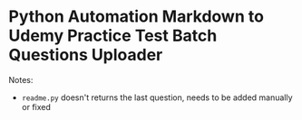 # Python Automation Markdown to Udemy Practice Test Batch Questions Uploader

Notes:
- `readme.py` doesn't returns the last question, needs to be added manually or fixed